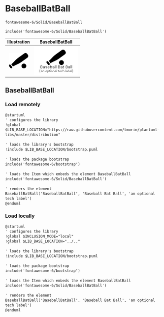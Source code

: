 # BaseballBatBall


```text
fontawesome-6/Solid/BaseballBatBall
```

```text
include('fontawesome-6/Solid/BaseballBatBall')
```



| Illustration | BaseballBatBall |
| :---: | :---: |
| ![illustration for Illustration](../../fontawesome-6/Solid/BaseballBatBall.png) | ![illustration for BaseballBatBall](../../fontawesome-6/Solid/BaseballBatBall.Local.png) |




## BaseballBatBall

### Load remotely
```plantuml
@startuml
' configures the library
!global $LIB_BASE_LOCATION="https://raw.githubusercontent.com/tmorin/plantuml-libs/master/distribution"

' loads the library's bootstrap
!include $LIB_BASE_LOCATION/bootstrap.puml

' loads the package bootstrap
include('fontawesome-6/bootstrap')

' loads the Item which embeds the element BaseballBatBall
include('fontawesome-6/Solid/BaseballBatBall')

' renders the element
BaseballBatBall('BaseballBatBall', 'Baseball Bat Ball', 'an optional tech label')
@enduml
```

### Load locally
```plantuml
@startuml
' configures the library
!global $INCLUSION_MODE="local"
!global $LIB_BASE_LOCATION="../.."

' loads the library's bootstrap
!include $LIB_BASE_LOCATION/bootstrap.puml

' loads the package bootstrap
include('fontawesome-6/bootstrap')

' loads the Item which embeds the element BaseballBatBall
include('fontawesome-6/Solid/BaseballBatBall')

' renders the element
BaseballBatBall('BaseballBatBall', 'Baseball Bat Ball', 'an optional tech label')
@enduml
```

